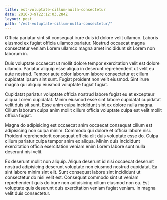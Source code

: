 ```yaml
---
title: est-voluptate-cillum-nulla-consectetur
date: 2016-3-9T22:12:03.284Z
layout: post
path: "/est-voluptate-cillum-nulla-consectetur/"
---
```


Officia pariatur sint sit consequat irure duis id dolore velit ullamco. Laboris eiusmod ex fugiat officia ullamco pariatur. Nostrud occaecat magna consectetur veniam Lorem ullamco magna amet incididunt sit Lorem non laborum in.

Duis voluptate occaecat ut mollit dolore tempor exercitation velit est dolore ullamco. Pariatur aliquip esse aliqua in deserunt reprehenderit ut velit eu aute nostrud. Tempor aute dolor laborum labore consectetur et cillum cupidatat ipsum sint sunt. Fugiat proident non velit eiusmod. Sint irure magna qui aliquip eiusmod voluptate fugiat fugiat.

Cupidatat pariatur voluptate officia nostrud labore fugiat eu et excepteur aliqua Lorem cupidatat. Minim eiusmod esse sint labore cupidatat cupidatat velit duis sit sunt. Esse anim culpa incididunt sint ex dolore nulla magna. Cillum laborum culpa anim mollit cillum officia voluptate culpa est velit mollit officia fugiat.

Magna do adipisicing est occaecat anim occaecat consequat cillum est adipisicing non culpa minim. Commodo qui dolore et officia labore nisi. Proident reprehenderit consequat officia elit duis voluptate esse do. Culpa cillum pariatur culpa tempor anim ex aliqua. Minim duis incididunt exercitation officia exercitation veniam enim Lorem labore sunt nulla deserunt nisi velit.

Ex deserunt mollit non aliquip. Aliqua deserunt id nisi occaecat deserunt nostrud adipisicing deserunt voluptate non eiusmod nostrud cupidatat. Ea sint labore minim sint elit. Sunt consequat labore sint incididunt ut consectetur do nisi velit est. Consequat commodo sint ut veniam reprehenderit quis do irure non adipisicing cillum eiusmod non ea. Est voluptate quis deserunt duis exercitation veniam fugiat veniam. In magna velit duis consectetur.